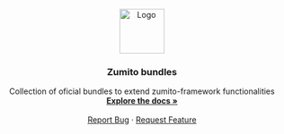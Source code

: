 
<!-- PROJECT LOGO -->
<br />
<div align="center">
  <a href="https://github.com/ZumitoTeam/zumito-framework">
    <img src="https://media.discordapp.net/attachments/964297459327184906/1066399583896342649/d05ce5c0de25fd9afb4f5492f31f21fe.png" alt="Logo" width="80" height="80"/>
  </a>

  <h3 align="center">Zumito bundles</h3>

  <p align="center">
    Collection of oficial bundles to extend zumito-framework functionalities
    <br />
    <a href="https://docs.zumito.dev/"><strong>Explore the docs »</strong></a>
    <br />
    <br />
    <a href="https://github.com/ZumitoTeam/zumito-framework/issues">Report Bug</a>
    ·
    <a href="https://github.com/ZumitoTeam/zumito-framework/issues">Request Feature</a>
  </p>
</div>